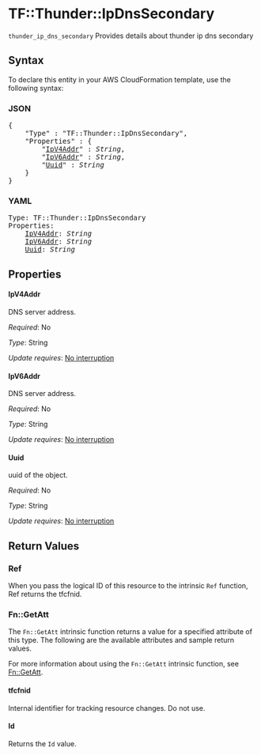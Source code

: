 # TF::Thunder::IpDnsSecondary

`thunder_ip_dns_secondary` Provides details about thunder ip dns secondary

## Syntax

To declare this entity in your AWS CloudFormation template, use the following syntax:

### JSON

<pre>
{
    "Type" : "TF::Thunder::IpDnsSecondary",
    "Properties" : {
        "<a href="#ipv4addr" title="IpV4Addr">IpV4Addr</a>" : <i>String</i>,
        "<a href="#ipv6addr" title="IpV6Addr">IpV6Addr</a>" : <i>String</i>,
        "<a href="#uuid" title="Uuid">Uuid</a>" : <i>String</i>
    }
}
</pre>

### YAML

<pre>
Type: TF::Thunder::IpDnsSecondary
Properties:
    <a href="#ipv4addr" title="IpV4Addr">IpV4Addr</a>: <i>String</i>
    <a href="#ipv6addr" title="IpV6Addr">IpV6Addr</a>: <i>String</i>
    <a href="#uuid" title="Uuid">Uuid</a>: <i>String</i>
</pre>

## Properties

#### IpV4Addr

DNS server address.

_Required_: No

_Type_: String

_Update requires_: [No interruption](https://docs.aws.amazon.com/AWSCloudFormation/latest/UserGuide/using-cfn-updating-stacks-update-behaviors.html#update-no-interrupt)

#### IpV6Addr

DNS server address.

_Required_: No

_Type_: String

_Update requires_: [No interruption](https://docs.aws.amazon.com/AWSCloudFormation/latest/UserGuide/using-cfn-updating-stacks-update-behaviors.html#update-no-interrupt)

#### Uuid

uuid of the object.

_Required_: No

_Type_: String

_Update requires_: [No interruption](https://docs.aws.amazon.com/AWSCloudFormation/latest/UserGuide/using-cfn-updating-stacks-update-behaviors.html#update-no-interrupt)

## Return Values

### Ref

When you pass the logical ID of this resource to the intrinsic `Ref` function, Ref returns the tfcfnid.

### Fn::GetAtt

The `Fn::GetAtt` intrinsic function returns a value for a specified attribute of this type. The following are the available attributes and sample return values.

For more information about using the `Fn::GetAtt` intrinsic function, see [Fn::GetAtt](https://docs.aws.amazon.com/AWSCloudFormation/latest/UserGuide/intrinsic-function-reference-getatt.html).

#### tfcfnid

Internal identifier for tracking resource changes. Do not use.

#### Id

Returns the <code>Id</code> value.

